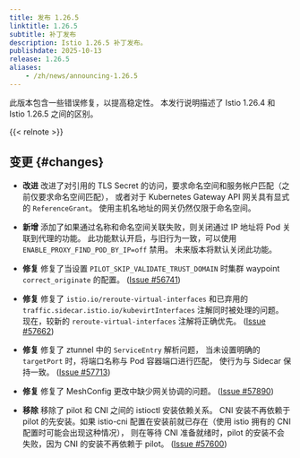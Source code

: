 ```yaml
---
title: 发布 1.26.5
linktitle: 1.26.5
subtitle: 补丁发布
description: Istio 1.26.5 补丁发布。
publishdate: 2025-10-13
release: 1.26.5
aliases:
    - /zh/news/announcing-1.26.5
---
```


此版本包含一些错误修复，以提高稳定性。
本发行说明描述了 Istio 1.26.4 和 Istio 1.26.5 之间的区别。

{{< relnote >}}

## 变更 {#changes}

- **改进** 改进了对引用的 TLS Secret 的访问，要求命名空间和服务帐户匹配（之前仅要求命名空间匹配），
  或者对于 Kubernetes Gateway API 网关具有显式的 `ReferenceGrant`。
  使用主机名地址的网关仍然仅限于命名空间。

- **新增** 添加了如果通过名称和命名空间关联失败，则关闭通过 IP 地址将 Pod 关联到代理的功能。
  此功能默认开启，与旧行为一致，可以使用 `ENABLE_PROXY_FIND_POD_BY_IP=off` 禁用。
  未来版本将默认关闭此功能。

-  **修复** 修复了当设置 `PILOT_SKIP_VALIDATE_TRUST_DOMAIN`
  时集群 waypoint `correct_originate` 的配置。
  ([Issue #56741](https://github.com/istio/istio/issues/56741))

- **修复** 修复了 `istio.io/reroute-virtual-interfaces` 和已弃用的
  `traffic.sidecar.istio.io/kubevirtInterfaces` 注解同时被处理的问题。
  现在，较新的 `reroute-virtual-interfaces` 注解将正确优先。
  ([Issue #57662](https://github.com/istio/istio/issues/57662))

- **修复** 修复了 ztunnel 中的 `ServiceEntry` 解析问题，
  当未设置明确的 `targetPort` 时，将端口名称与 Pod 容器端口进行匹配，
  使行为与 Sidecar 保持一致。
  ([Issue #57713](https://github.com/istio/istio/issues/57713))

- **修复** 修复了 MeshConfig 更改中缺少网关协调的问题。
  ([Issue #57890](https://github.com/istio/istio/issues/57890))

- **移除** 移除了 pilot 和 CNI 之间的 istioctl 安装依赖关系。
  CNI 安装不再依赖于 pilot 的先安装。如果 istio-cni 配置在安装前就已存在（使用 istio 拥有的 CNI 配置时可能会出现这种情况），
  则在等待 CNI 准备就绪时，pilot 的安装不会失败，因为 CNI 的安装不再依赖于 pilot。
  ([Issue #57600](https://github.com/istio/istio/issues/57600))
